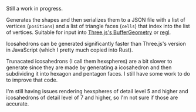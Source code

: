 Still a work in progress.

Generates the shapes and then serializes them to a JSON file with a list of 
vertices (`positions`) and a list of triangle faces (`cells`) that index into 
the list of vertices. Suitable for input into [Three.js's 
BufferGeometry](https://threejs.org/docs/#api/en/core/BufferGeometry) or 
[regl](https://github.com/regl-project/regl/blob/gh-pages/example/camera.js).

Icosahedrons can be generated significantly faster than Three.js's version in 
JavaScript (which I pretty much copied into Rust).

Trunacated icosahedrons (I call them hexspheres) are a bit slower to generate 
since they are made by generating a icosahedron and then subdividing it into 
hexagon and pentagon faces. I still have some work to do to improve that code.

I'm still having issues rendering hexspheres of detail level 5 and higher and 
icosahedrons of detail level of 7 and higher, so I'm not sure if those are 
accurate.
